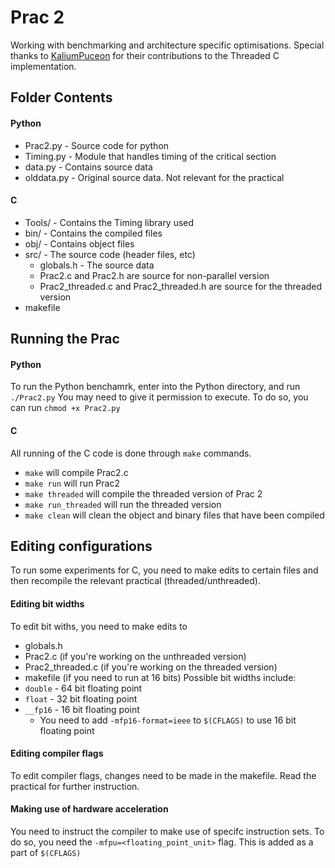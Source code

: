 # Prac 2 
Working with benchmarking and architecture specific optimisations.
Special thanks to [KaliumPuceon](https://github.com/KaliumPuceon) for their contributions to the Threaded C implementation.

## Folder Contents
#### Python
- Prac2.py  - Source code for python
- Timing.py - Module that handles timing of the critical section
- data.py - Contains source data
- olddata.py - Original source data. Not relevant for the practical

#### C
- Tools/ - Contains the Timing library used
- bin/ - Contains the compiled files
- obj/ - Contains object files
- src/ - The source code (header files, etc)
  - globals.h - The source data
  - Prac2.c and Prac2.h are source for non-parallel version
  - Prac2_threaded.c and Prac2_threaded.h are source for the threaded version
- makefile

## Running the Prac
#### Python
To run the Python benchamrk, enter into the Python directory, and run
```./Prac2.py```
You may need to give it permission to execute. To do so, you can run
```chmod +x Prac2.py```

#### C
All running of the C code is done through ```make``` commands. 
- ```make``` will compile Prac2.c
- ```make run``` will run Prac2
- ```make threaded``` will compile the threaded version of Prac 2
- ```make run_threaded``` will run the threaded version
- ```make clean``` will clean the object and binary files that have been compiled

## Editing configurations
To run some experiments for C, you need to make edits to certain files and then recompile the relevant practical (threaded/unthreaded).
#### Editing bit widths
To edit bit withs, you need to make edits to
- globals.h
- Prac2.c (if you're working on the unthreaded version)
- Prac2_threaded.c (if you're working on the threaded version)
- makefile (if you need to run at 16 bits)
Possible bit widths include:
- ```double``` - 64 bit floating point
- ```float``` - 32 bit floating point
- ```__fp16``` - 16 bit floating point
  - You need to add ```-mfp16-format=ieee``` to ```$(CFLAGS)``` to use 16 bit floating point
#### Editing compiler flags
To edit compiler flags, changes need to be made in the makefile. Read the practical for further instruction.
#### Making use of hardware acceleration
You need to instruct the compiler to make use of specifc instruction sets. To do so, you need the 
```-mfpu=<floating_point_unit>``` 
flag. This is added as a part of ```$(CFLAGS)```

